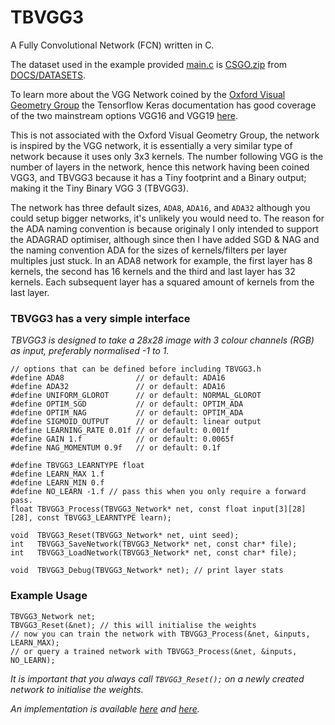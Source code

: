 # TBVGG3

A Fully Convolutional Network (FCN) written in C.

The dataset used in the example provided [main.c](main.c) is [CSGO.zip](https://github.com/TFNN/DOCS/raw/main/DATASETS/CSGO.zip) from [DOCS/DATASETS](https://github.com/TFNN/DOCS/tree/main/DATASETS).

To learn more about the VGG Network coined by the [Oxford Visual Geometry Group](https://www.robots.ox.ac.uk/~vgg/) the Tensorflow Keras documentation has good coverage of the two mainstream options VGG16 and VGG19 [here](https://keras.io/api/applications/vgg/).

This is not associated with the Oxford Visual Geometry Group, the network is inspired by the VGG network, it is essentially a very similar type of network because it uses only 3x3 kernels. The number following VGG is the number of layers in the network, hence this network having been coined VGG3, and TBVGG3 because it has a Tiny footprint and a Binary output; making it the Tiny Binary VGG 3 (TBVGG3).

The network has three default sizes, `ADA8`, `ADA16`, and `ADA32` although you could setup bigger networks, it's unlikely you would need to. The reason for the ADA naming convention is because originaly I only intended to support the ADAGRAD optimiser, although since then I have added SGD & NAG and the naming convention ADA for the sizes of kernels/filters per layer multiples just stuck. In an ADA8 network for example, the first layer has 8 kernels, the second has 16 kernels and the third and last layer has 32 kernels. Each subsequent layer has a squared amount of kernels from the last layer.

### TBVGG3 has a very simple interface
_TBVGG3 is designed to take a 28x28 image with 3 colour channels (RGB) as input, preferably normalised -1 to 1._
```
// options that can be defined before including TBVGG3.h
#define ADA8                // or default: ADA16
#define ADA32               // or default: ADA16
#define UNIFORM_GLOROT      // or default: NORMAL_GLOROT
#define OPTIM_SGD           // or default: OPTIM_ADA
#define OPTIM_NAG           // or default: OPTIM_ADA
#define SIGMOID_OUTPUT      // or default: linear output
#define LEARNING_RATE 0.01f // or default: 0.001f
#define GAIN 1.f            // or default: 0.0065f
#define NAG_MOMENTUM 0.9f   // or default: 0.1f

#define TBVGG3_LEARNTYPE float
#define LEARN_MAX 1.f
#define LEARN_MIN 0.f
#define NO_LEARN -1.f // pass this when you only require a forward pass.
float TBVGG3_Process(TBVGG3_Network* net, const float input[3][28][28], const TBVGG3_LEARNTYPE learn);

void  TBVGG3_Reset(TBVGG3_Network* net, uint seed);
int   TBVGG3_SaveNetwork(TBVGG3_Network* net, const char* file);
int   TBVGG3_LoadNetwork(TBVGG3_Network* net, const char* file);

void  TBVGG3_Debug(TBVGG3_Network* net); // print layer stats
```

### Example Usage
```
TBVGG3_Network net;
TBVGG3_Reset(&net); // this will initialise the weights
// now you can train the network with TBVGG3_Process(&net, &inputs, LEARN_MAX);
// or query a trained network with TBVGG3_Process(&net, &inputs, NO_LEARN);
```
_It is important that you always call `TBVGG3_Reset();` on a newly created network to initialise the weights._ 

_An implementation is available [here](https://github.com/jcwml/CSGO-Trigger-Bot) and [here](https://github.com/jcwml/CSGO-Trigger-Bot-2)._
